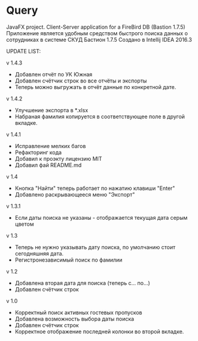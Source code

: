# Query
JavaFX project. Client-Server application for a FireBird DB (Bastion 1.7.5)
Приложение является удобным средством быстрого поиска данных о сотрудниках в системе СКУД Бастион 1.7.5
Создано в Intellij IDEA 2016.3


UPDATE LIST:

v 1.4.3
- Добавлен отчёт по УК Южная
- Добавлен счётчик строк во все отчёты и экспорты
- Теперь можно выгружать в отчёт данные по конкретной дате.

v 1.4.2
- Улучшение экспорта в *.xlsx
- Набраная фамилия копируется в соответствующее поле в другой вкладке.

v 1.4.1
- Исправление мелких багов
- Рефакторинг кода
- Добавил к проэкту лицензию MIT
- Добавил фай README.md

v 1.4
- Кнопка "Найти" теперь работает по нажатию клавиши "Enter"
- Добавлено раскрывающееся меню "Экспорт"

v 1.3.1
- Если даты поиска не указаны - отображается текущая дата серым цветом

v 1.3
- Теперь не нужно указывать дату поиска, по умолчанию стоит сегодняшняя дата.
- Регистронезависимый поиск по фамилии

v 1.2
- Добавлена вторая дата для поиска (теперь с... по...)
- Добавлен счётчик строк

v 1.0
- Корректный поиск активных гостевых пропусков
- Добавлена возможность выбора даты поиска
- Добавлен счётчик строк
- Корректное отображение последней колонки во второй вкладке.
